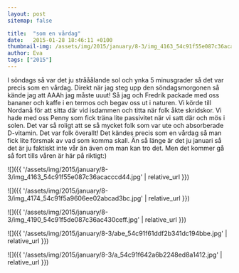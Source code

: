 ```yaml
---
layout: post
sitemap: false

title:  "som en vårdag"
date:   2015-01-28 18:46:11 +0100
thumbnail-img: /assets/img/2015/january/8-3/img_4163_54c91f55e087c36acacccd44.jpg
author: Eva
tags: ["2015"]
---
```


I söndags så var det ju strååålande sol och ynka 5 minusgrader så det var precis som en vårdag. Direkt när jag steg upp den söndagsmorgonen så kände jag att AAAh jag måste uuut! Så jag och Fredrik packade med oss bananer och kaffe i en termos och begav oss ut i naturen. Vi körde till Nordanå för att sitta där vid isdammen och titta när folk åkte skridskor. Vi hade med oss Penny som fick träna lite passivitet när vi satt där och mös i solen. Det var så roligt att se så mycket folk som var ute och absorberade D-vitamin. Det var folk överallt! Det kändes precis som en vårdag så man fick lite försmak av vad som komma skall. Än så länge är det ju januari så det är ju faktiskt inte vår än även om man kan tro det. Men det kommer gå så fort tills våren är här på riktigt:)

![]({{ '/assets/img/2015/january/8-3/img_4163_54c91f55e087c36acacccd44.jpg'  | relative_url }})

![]({{ '/assets/img/2015/january/8-3/img_4174_54c91f5a9606ee02abcad3bc.jpg'  | relative_url }})

![]({{ '/assets/img/2015/january/8-3/img_4190_54c91f5de087c36ac430ceff.jpg'  | relative_url }})

![]({{ '/assets/img/2015/january/8-3/abe_54c91f61ddf2b341dc194bbe.jpg'  | relative_url }})

![]({{ '/assets/img/2015/january/8-3/a_54c91f642a6b2248ed8a1412.jpg'  | relative_url }})

